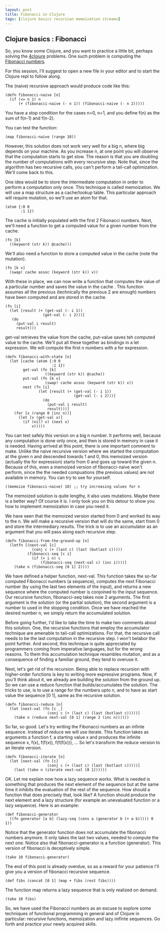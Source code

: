 ```yaml
---
layout: post
title: Fibonacci in Clojure
tags: [clojure basics recursion memoization streams]
---
```


Clojure basics : Fibonacci
--------------------------

So, you know some Clojure, and you want to practice a little bit, perhaps solving the [4clojure](http://www.4clojure.com/) problems. One such problem is computing the [Fibonacci numbers](http://en.wikipedia.org/wiki/Fibonacci_numbers).

For this session, I'll suggest to open a new file in your editor and to start the Clojure repl to follow along.

The (naive) recursive approach would produce code like this:
```{clojure}
(defn fibonacci-naive [n]
  (if (<= n 1) n
      (+ (fibonacci-naive (- n 1)) (fibonacci-naive (- n 2)))))
```
You have a stop condition for the cases n=0, n=1, and you define f(n) as the sum of f(n-1) and f(n-2).

You can test the function:
```{clojure}
(map fibonacci-naive (range 10))
```

However, this solution does not work very well for a big n, where big depends on your machine. As you increase n, at one point you will observe that the computation starts to get slow. The reason is that you are doubling the number of computations with every recursive step.
Note that, since the algorithm has two recursive calls, you can't perform a tail-call optimization. We'll come back to this.

One idea would be to store the intermediate computation in order to perform a computation only once. This technique is called memoization. We will use a map structure as a cache/lookup table. This particular approach will require mutation, so we'll use an atom for that.
```{clojure}
(atom {:0 0
       :1 1})
```
The cache is initially populated with the first 2 Fibonacci numbers. Next, we'll need a function to get a computed value for a given number from the cache.
```{clojure}
(fn [k]
  ((keyword (str k)) @cache)))
```
We'll also need a function to store a computed value in the cache (note the mutation).
```{clojure}
(fn [k v]
  (swap! cache assoc (keyword (str k)) v))
```
With these in place, we can now write a function that computes the value of a particular number and saves the value in the cache . This function assumes all the previous (technically the previous 2 are enough) numbers have been computed and are stored in the cache.
```{clojure}
(fn [i]
  (let [result (+ (get-val (- i 1))
                 (get-val (- i 2)))]
   (do
     (put-val i result)
     result)))
```
get-val retrieves the value from the cache, put-value saves teh computed value to the cache.
We'll put all these together as bindings in a let expression. We will compute the first n numbers with a for expression.
```{clojure}
(defn fibonacci-with-state [n]
  (let [cache (atom {:0 0
                     :1 1})
        get-val (fn [k]
                  ((keyword (str k)) @cache))
        put-val (fn [k v]
                  (swap! cache assoc (keyword (str k)) v))
        next (fn [i]
               (let [result (+ (get-val (- i 1))
                               (get-val (- i 2)))]
                 (do
                   (put-val i result)
                   result)))]
    (for [x (range 0 (inc n))]
      (let [v (get-val x)]
        (if (nil? v) (next x)
            v)))))
```

You can test safely this version on a big n number. It performs well, because any computation is done only once, and then is stored in memory in case it is needed.
Having arrived at this point, there is one important comment to make. Unlike the naive recursive version where we started the computation at the given n and descended towards 1 and 0, this memoized version (actually the for expression) starts from 0 and goes up toward the given n. Because of this, even a memoized version of fibonacci-naive won't perform, since the the needed compuations (the previous values) are not available in memory. You can try to see for yourself.
```{clojure}
((memoize fibonacci-naive) 10) ;; try increasing values for n
```

The memoized solution is quite lengthy, it also uses mutations. Maybe there is a better way? Of course it is. I only took you on this detour to show you how to implement memoization in case you need it.

We have seen that the memoized version started from 0 and worked its way to the n. We will make a recursive version that will do the same, start from 0 and store the intermediary results. The trick is to use an accumulator as an argument that you will pass along each recursive step.
```{clojure}
(defn fibonacci-from-the-ground-up [n]
  (letfn [(next-val [c]
            (conj c (+ (last c) (last (butlast c)))))
          (fibonacci-seq [c i]
            (if (> i n) c
                (fibonacci-seq (next-val c) (inc i))))]
    (take n (fibonacci-seq [0 1] 2))))
```
We have defined a helper function, next-val. This function takes the so-far computed Fibonacci numbers (a sequence), computes the next Fibonacci number (by using the last two elements of the input), and returns a new sequence where the computed number is conjoined to the input sequence.
Our recursive function, fibonacci-seq takes now 2 arguments. The first argument is the solution (or the partial solution), the second argument is a number to used in the stopping condition. Once we have reached the desired number n, we simply return the accumulated solution.

Before going further, I'd like to take the time to make two comments about this solution. One, the recursive functions that employ the accumulator technique are amenable to tail-call optimizations. For that, the recursive call needs to be the last computation in the recursive step. I won't belabor the point further. And second, this technique is quite appreciated by programmers coming from imperative languages, but for the wrong reasons. To them this accumulation technique resambles mutation, and as a consequence of finding a familiar ground, they tend to overuse it.

Next, let's get rid of the recursion. Being able to replace recursion with higher-order functions is key to writing more expressive programs. Now, if you'll think about it, we already are building the solution from the ground up. So we can use a reduce function that builds/accumulates the solution. The tricks to use, is to use a range for the numbers upto n, and to have as start value the sequence [0 1], same as the recursive solution.
```{clojure}
(defn fibonacci-reduce [n]
  (let [next-val (fn [c _]
                   (conj c (+ (last c) (last (butlast c)))))]
    (take n (reduce next-val [0 1] (range 2 (inc n))))))
```

So far, so good. Let's try writing the Fibonacci numbers as an infinte sequence. Instead of reduce we will use iterate. This function takes as arguments a function f, a starting value x and produces the infinite sequence x, f(x), f(f(x)), f(f(f(x))), ...
So let's transform the reduce version to an iterate version.
```{clojure}
(defn fibonacci-iterate [n]
  (let [next-val (fn [c]
                   (conj c (+ (last c) (last (butlast c)))))]
    (last (take n (iterate next-val [0 1])))))
```

OK. Let me explain now how a lazy sequence works. What is needed is something that produces the next element of the sequence but at the same time it inhibits the evaluation of the rest of the sequence. How should a function that does precisely that, look like? A function should produce the next element and a lazy structure (for example an unevaluated function or a lazy sequence). Here is an example:
```{clojure}
(def fibonacci-generator
  ((fn generator [a b] (lazy-seq (cons a (generator b (+ a b))))) 0 1))
```
Notice that the generator function does not accumulate the fibonacci numbers anymore. It only takes the last two values, needed to compute the next one. Notice also that fibonacci-generator is a function (generator).
This version of fibonacci is deceptively simple.
```{clojure}
(take 10 fibonacci-generator)
```

The end of this post is already overdue, so as a reward for your patience I'll give you a version of fibonacci recursive sequence.
```{clojure}
(def fibs (concat [0 1] (map + fibs (rest fibs))))
```
The function map returns a lazy sequence that is only realized on demand.

```{clojure}
(take 10 fibs)
```

So, we have used the Fibonacci numbers as an excuse to explore some techniques of functional programming in general and of Clojure in particular: recursive functions, memoization and lazy inifinte sequences. Go forth and practice your newly acquired skills.

